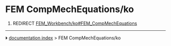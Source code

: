# FEM CompMechEquations/ko
1.  REDIRECT [FEM_Workbench/ko#FEM_CompMechEquations](FEM_Workbench/ko#FEM_CompMechEquations.md)



---
⏵ [documentation index](../README.md) > FEM CompMechEquations/ko
